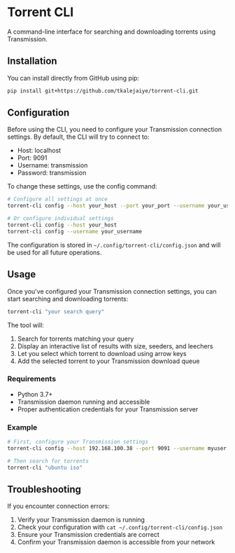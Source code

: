 # Torrent CLI

A command-line interface for searching and downloading torrents using Transmission.

## Installation

You can install directly from GitHub using pip:
```bash
pip install git+https://github.com/tkalejaiye/torrent-cli.git
```

## Configuration

Before using the CLI, you need to configure your Transmission connection settings. By default, the CLI will try to connect to:
- Host: localhost
- Port: 9091
- Username: transmission
- Password: transmission

To change these settings, use the config command:

```bash
# Configure all settings at once
torrent-cli config --host your_host --port your_port --username your_username --password your_password

# Or configure individual settings
torrent-cli config --host your_host
torrent-cli config --username your_username
```

The configuration is stored in `~/.config/torrent-cli/config.json` and will be used for all future operations.

## Usage

Once you've configured your Transmission connection settings, you can start searching and downloading torrents:

```bash
torrent-cli "your search query"
```

The tool will:
1. Search for torrents matching your query
2. Display an interactive list of results with size, seeders, and leechers
3. Let you select which torrent to download using arrow keys
4. Add the selected torrent to your Transmission download queue

### Requirements

- Python 3.7+
- Transmission daemon running and accessible
- Proper authentication credentials for your Transmission server

### Example

```bash
# First, configure your Transmission settings
torrent-cli config --host 192.168.100.38 --port 9091 --username myuser --password mypass

# Then search for torrents
torrent-cli "ubuntu iso"
```

## Troubleshooting

If you encounter connection errors:
1. Verify your Transmission daemon is running
2. Check your configuration with `cat ~/.config/torrent-cli/config.json`
3. Ensure your Transmission credentials are correct
4. Confirm your Transmission daemon is accessible from your network
